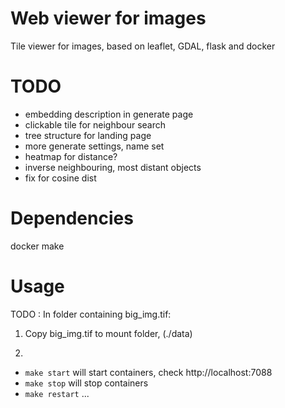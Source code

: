 # Web viewer for images
Tile viewer for images, based on leaflet, GDAL, flask and docker

# TODO
 - embedding description in generate page
 - clickable tile for neighbour search
 - tree structure for landing page
 - more generate settings, name set
 - heatmap for distance?
 - inverse neighbouring, most distant objects
 - fix for cosine dist 


# Dependencies
docker
make

# Usage
TODO : In folder containing big_img.tif:

1. Copy big_img.tif  to mount folder, (./data)

2. 
 - `make start` 
        will start containers, check http://localhost:7088
 - `make stop`
        will stop containers
 - `make restart`
        ...


